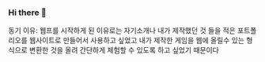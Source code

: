 ### Hi there 👋

동기 이유: 웹프를 시작하게 된 이유로는 자기소개나 내가 제작했던 것 들을 적은 포트폴리오를 웹사이트로 만들어서 사용하고 싶었고 내가 제작한 게임을 웹에 올릴수 있는 형식으로 변환한 것을 올려 간단하게 체험할 수 있도록 하고 싶었기 때문이다 
